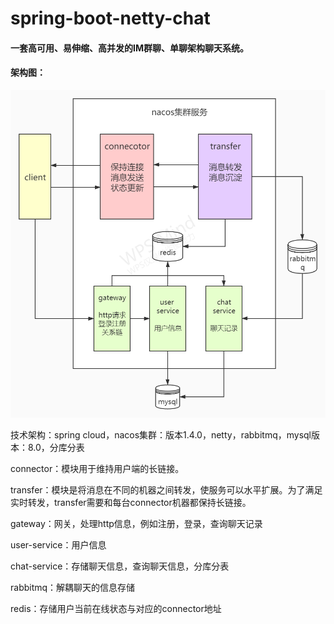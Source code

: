 # spring-boot-netty-chat
#### 一套高可用、易伸缩、高并发的IM群聊、单聊架构聊天系统。



#### 架构图：

![](https://github.com/kejiefu/spring-boot-netty-chat/blob/main/chat-flow.jpg)



技术架构：spring cloud，nacos集群：版本1.4.0，netty，rabbitmq，mysql版本：8.0，分库分表

connector：模块用于维持用户端的长链接。

transfer：模块是将消息在不同的机器之间转发，使服务可以水平扩展。为了满足实时转发，transfer需要和每台connector机器都保持长链接。

gateway：网关，处理http信息，例如注册，登录，查询聊天记录

user-service：用户信息

chat-service：存储聊天信息，查询聊天信息，分库分表

rabbitmq：解耦聊天的信息存储

redis：存储用户当前在线状态与对应的connector地址